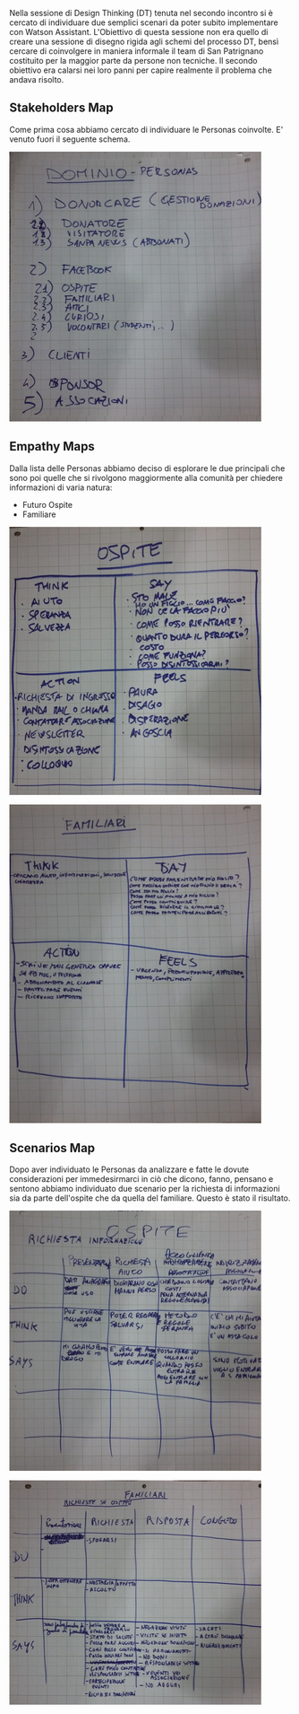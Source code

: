 Nella sessione di Design Thinking (DT) tenuta nel secondo incontro si è cercato di individuare due semplici scenari da poter subito implementare con Watson Assistant. L'Obiettivo di questa sessione non era quello di creare una sessione di disegno rigida agli schemi del processo DT, bensì cercare di coinvolgere in maniera informale il team di San Patrignano costituito per la maggior parte da persone non tecniche. Il secondo obiettivo era calarsi nei loro panni per capire realmente il problema che andava risolto.

## Stakeholders Map

Come prima cosa abbiamo cercato di individuare le Personas coinvolte. E' venuto fuori il seguente schema.

![Personas](designthinking/thumbnails/Personas.jpg?raw=true)

## Empathy Maps

Dalla lista delle Personas abbiamo deciso di esplorare le due principali che sono poi quelle che si rivolgono maggiormente alla comunità per chiedere informazioni di varia natura:

* Futuro Ospite
* Familiare

![Ospite](designthinking/thumbnails/Ospite.jpg?raw=true)

![Familiare](designthinking/thumbnails/Familiare.jpg?raw=true)

## Scenarios Map

Dopo aver individuato le Personas da analizzare e fatte le dovute considerazioni per immedesirmarci in ciò che dicono, fanno, pensano e sentono abbiamo individuato due scenario per la richiesta di informazioni sia da parte dell'ospite che da quella del familiare. Questo è stato il risultato.

![Ospite - Richiesta Informazioni](designthinking/thumbnails/Ospite-RichiestaInformazione.jpg?raw=true)

![Familiare - Richiesta Informazioni](designthinking/thumbnails/Familiare-RichiestaInformazione.jpg?raw=true)


